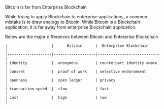 Bitcoin is far from Enterprise Blockchain

While trying to apply Blockchain to enterprise applications, a common mistake is to draw analogy to Bitcoin. While Bitcoin is a Blockchain application, it is far away from enterprise Blockchain application. 

Below are the major differences between Bitcoin and Enterprise Blockchain  

    |                    |      Bitcoin      |  Enterprise Blockchain     |
    |--------------------|-------------------|----------------------------|
    | identity           |  anonymous        | counterpart identity aware |
    | consent            |  proof of work    | selective endorsement      |
    | openness           |  open ledger      | privacy                    |
    | transaction speed  |  slow             | fast                       |
    | cost               |  high             | low                        |